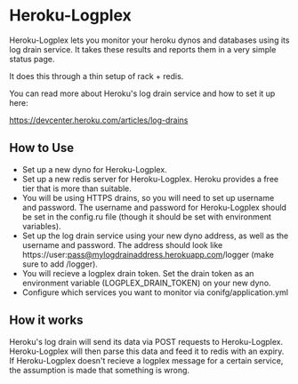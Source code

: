 Heroku-Logplex
========

Heroku-Logplex lets you monitor your heroku dynos and databases using its log drain service. It takes these results and reports them in a very simple status page.

It does this through a thin setup of rack + redis.

You can read more about Heroku's log drain service and how to set it up here:

https://devcenter.heroku.com/articles/log-drains


How to Use
----------

- Set up a new dyno for Heroku-Logplex.
- Set up a new redis server for Heroku-Logplex. Heroku provides a free tier that is more than suitable.
- You will be using HTTPS drains, so you will need to set up username and password. The username and password for Heroku-Logplex should be set in the config.ru file (though it should be set with environment variables).
- Set up the log drain service using your new dyno address, as well as the username and password. The address should look like https://user:pass@mylogdrainaddress.herokuapp.com/logger (make sure to add /logger).
- You will recieve a logplex drain token. Set the drain token as an environment variable (LOGPLEX_DRAIN_TOKEN) on your new dyno.
- Configure which services you want to monitor via conifg/application.yml

How it works
------------

Heroku's log drain will send its data via POST requests to Heroku-Logplex. Heroku-Logplex will then parse this data and feed it to redis with an expiry. If Heroku-Logplex doesn't recieve a logplex message for a certain service, the assumption is made that something is wrong.
